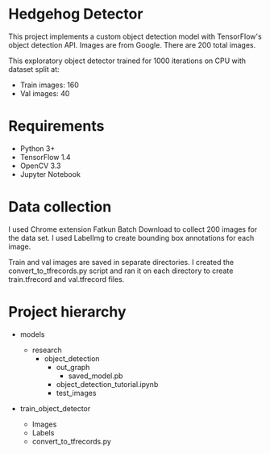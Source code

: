 # Hedgehog Detector

This project implements a custom object detection model with TensorFlow's object detection API. Images are from Google. There are 200 total images.

This exploratory object detector trained for 1000 iterations on CPU with dataset split at:

- Train images: 160
- Val images: 40

# Requirements

- Python 3+
- TensorFlow 1.4
- OpenCV 3.3
- Jupyter Notebook

# Data collection

I used Chrome extension Fatkun Batch Download to collect 200 images for the data set. I used LabelImg to create bounding box annotations for each image.

Train and val images are saved in separate directories. I created the convert_to_tfrecords.py script and ran it on each directory to create train.tfrecord and val.tfrecord files.

# Project hierarchy

+ models
   + research
      + object_detection
         + out_graph
             - saved_model.pb
         - object_detection_tutorial.ipynb
         + test_images
         
+ train_object_detector
   - Images
   - Labels
   - convert_to_tfrecords.py
